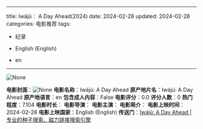 
---
title: Iwájú︰ A Day Ahead(2024)
date: 2024-02-28
updated: 2024-02-28
categories: 电影推荐
tags:

- 纪录

- English (English)
- en
---

<img src="https://image.tmdb.org/t/p/originalNone" alt="None" title="None">

**电影封面**：<img src="https://image.tmdb.org/t/p/w200None" alt="None" title="None">
**电影名称**：Iwájú: A Day Ahead
**原产地片名**：Iwájú: A Day Ahead
**原产地语言**：en
**包含成人内容**：False
**电影评分**：0.0
**评分人数**：0
**热门程度**：7.104
**电影时长**：
**电影导演**：
**电影主演**：
**电影简介**：
**电影上映时间**：2024-02-28
**电影上映国家**：English (English)
**传送门**：[Iwájú: A Day Ahead |专业的种子搜索、磁力链接搜索引擎](https://movie.amd794.com:2083/?search=Iw%C3%A1j%C3%BA%3A%20A%20Day%20Ahead&ordering=&mode=match_phrase&page_size=10&page=1)

